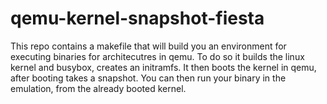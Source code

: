 # qemu-kernel-snapshot-fiesta

This repo contains a makefile that will build you an environment for executing binaries for architecutres in qemu.
To do so it builds the linux kernel and busybox, creates an initramfs.
It then boots the kernel in qemu, after booting takes a snapshot.
You can then run your binary in the emulation, from the already booted kernel.